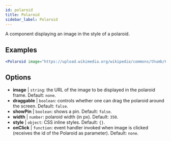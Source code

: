 ```yaml
---
id: polaroid
title: Polaroid
sidebar_label: Polaroid
---
```


A component displaying an image in the style of a polaroid.

## Examples

```jsx live
<Polaroid image="https://upload.wikimedia.org/wikipedia/commons/thumb/6/6f/Beethoven.jpg/747px-Beethoven.jpg" />
```

## Options

* __image__ | `string`: the URL of the image to be displayed in the polaroid frame. Default: `none`.
* __draggable__ | `boolean`: controls whether one can drag the polaroid around the screen. Default: `false`.
* __showPin__ | `boolean`: shows a pin. Default: `false`.
* __width__ | `number`: polaroid width (in px). Default: `350`.
* __style__ | `object`: CSS inline styles. Default: `{}`.
* __onClick__ | `function`: event handler invoked when image is clicked (receives the id of the Polaroid as parameter). Default: `none`.
